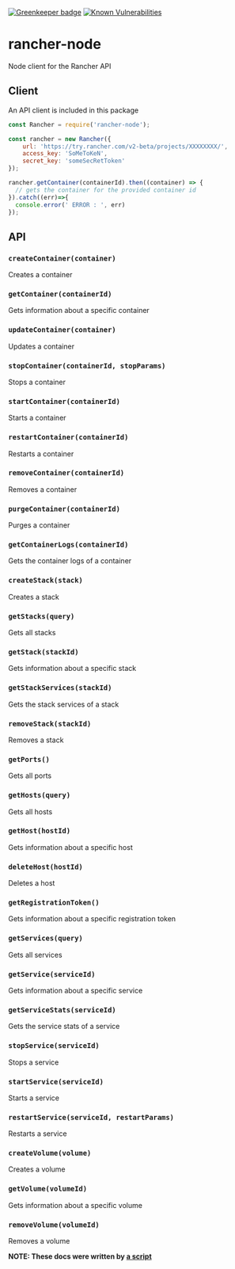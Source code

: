 [![Greenkeeper badge](https://badges.greenkeeper.io/daviidmart/rancher-connect.svg)](https://greenkeeper.io/)
[![Known Vulnerabilities](https://snyk.io/test/github/daviidmart/rancher-connect/badge.svg)](https://snyk.io/test/github/daviidmart/rancher-connect)

# rancher-node
Node client for the Rancher API

## Client

An API client is included in this package

```js
const Rancher = require('rancher-node');

const rancher = new Rancher({ 
    url: 'https://try.rancher.com/v2-beta/projects/XXXXXXXX/', 
    access_key: 'SoMeToKeN', 
    secret_key: 'someSecRetToken' 
});

rancher.getContainer(containerId).then((container) => {
  // gets the container for the provided container id
}).catch((err)=>{
  console.error(' ERROR : ', err)
});
```

## API

### `createContainer(container)`

Creates a container

### `getContainer(containerId)`

Gets information about a specific container

### `updateContainer(container)`

Updates a container

### `stopContainer(containerId, stopParams)`

Stops a container

### `startContainer(containerId)`

Starts a container

### `restartContainer(containerId)`

Restarts a container

### `removeContainer(containerId)`

Removes a container

### `purgeContainer(containerId)`

Purges a container

### `getContainerLogs(containerId)`

Gets the container logs of a container

### `createStack(stack)`

Creates a stack

### `getStacks(query)`

Gets all stacks

### `getStack(stackId)`

Gets information about a specific stack

### `getStackServices(stackId)`

Gets the stack services of a stack

### `removeStack(stackId)`

Removes a stack

### `getPorts()`

Gets all ports

### `getHosts(query)`

Gets all hosts

### `getHost(hostId)`

Gets information about a specific host

### `deleteHost(hostId)`

Deletes a host

### `getRegistrationToken()`

Gets information about a specific registration token

### `getServices(query)`

Gets all services

### `getService(serviceId)`

Gets information about a specific service

### `getServiceStats(serviceId)`

Gets the service stats of a service

### `stopService(serviceId)`

Stops a service

### `startService(serviceId)`

Starts a service

### `restartService(serviceId, restartParams)`

Restarts a service

### `createVolume(volume)`

Creates a volume

### `getVolume(volumeId)`

Gets information about a specific volume

### `removeVolume(volumeId)`

Removes a volume

**NOTE: These docs were written by [a script](/gen-docs.js?raw=true)**